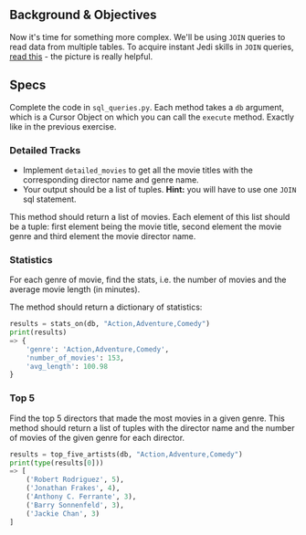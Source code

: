 ## Background & Objectives

Now it's time for something more complex. We'll be using `JOIN` queries to read data from multiple tables. To acquire instant Jedi skills in `JOIN` queries, [read this](http://stackoverflow.com/questions/17946221/sql-join-and-different-types-of-joins) - the picture is really helpful.

## Specs

Complete the code in `sql_queries.py`. Each method takes a `db` argument, which is a Cursor Object
on which you can call the `execute` method. Exactly like in the previous exercise.

### Detailed Tracks

- Implement `detailed_movies` to get all the movie titles with the corresponding director name and genre name.
- Your output should be a list of tuples. **Hint:** you will have to use one `JOIN` sql statement.

This method should return a list of movies. Each element of this list should be a tuple: first element being the movie title, second element the movie genre and third element the movie director name.

### Statistics

For each genre of movie, find the stats, i.e. the number of movies and the average movie length (in minutes).

The method should return a dictionary of statistics:

```python
results = stats_on(db, "Action,Adventure,Comedy")
print(results)
=> {
    'genre': 'Action,Adventure,Comedy',
    'number_of_movies': 153,
    'avg_length': 100.98
}
```

### Top 5

Find the top 5 directors that made the most movies in a given genre. This method should return a list of tuples with the director name and the number of movies of the given genre for each director.

```python
results = top_five_artists(db, "Action,Adventure,Comedy")
print(type(results[0]))
=> [
    ('Robert Rodriguez', 5),
    ('Jonathan Frakes', 4),
    ('Anthony C. Ferrante', 3),
    ('Barry Sonnenfeld', 3),
    ('Jackie Chan', 3)
]
```
